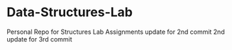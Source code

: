 # Data-Structures-Lab
Personal Repo for Structures Lab Assignments
update for 2nd commit
2nd update for 3rd commit
